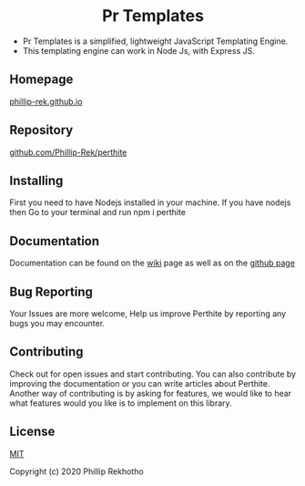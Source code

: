 
# <div align="center"> Pr Templates </div>

- Pr Templates is a simplified, lightweight JavaScript Templating Engine. 
- This templating engine can work in Node Js, with Express JS.

## Homepage 
[phillip-rek.github.io](https://Phillip-Rek.github.io/)

## Repository
[github.com/Phillip-Rek/perthite](https://github.com/Phillip-Rek/pr-templates)

## Installing 
First you need to have Nodejs installed in your machine. If you have nodejs then Go to your terminal and run npm i perthite
  
## Documentation
Documentation can be found on the [wiki](https://github.com/Phillip-Rek/pr-templates/wiki) page as well as on the [github page](https://Phillip-Rek.github.io/)

## Bug Reporting

Your Issues are more welcome, Help us improve Perthite by reporting any bugs you may encounter.

## Contributing

Check out for open issues and start contributing. You can also contribute by improving the documentation or you can write articles about Perthite. Another way of contributing is by asking for features, we would like to hear what features would you like is to implement on this library.

## License
[MIT](https://opensource.org/licenses/MIT)

Copyright (c) 2020 Phillip Rekhotho


